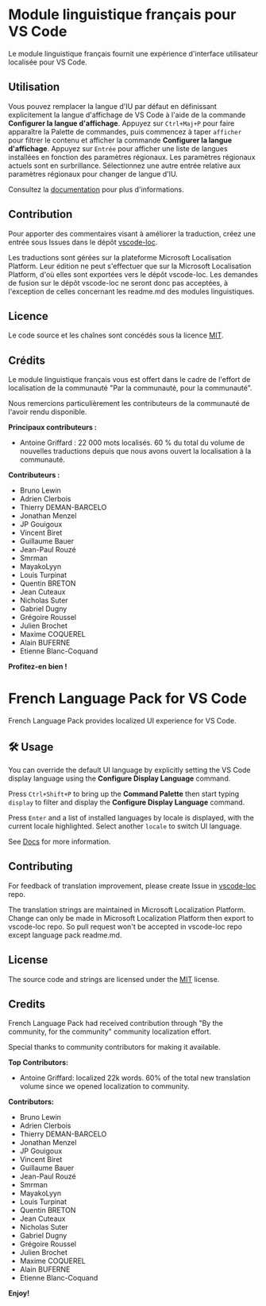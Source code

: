 # Module linguistique français pour VS Code

Le module linguistique français fournit une expérience d'interface utilisateur localisée pour VS Code.

## Utilisation

Vous pouvez remplacer la langue d'IU par défaut en définissant explicitement la langue d'affichage de VS Code à l'aide de la commande **Configurer la langue d'affichage**.
Appuyez sur `Ctrl+Maj+P` pour faire apparaître la Palette de commandes, puis commencez à taper `afficher` pour filtrer le contenu et afficher la commande **Configurer la langue d'affichage**.
Appuyez sur `Entrée` pour afficher une liste de langues installées en fonction des paramètres régionaux. Les paramètres régionaux actuels sont en surbrillance. Sélectionnez une autre entrée relative aux paramètres régionaux pour changer de langue d'IU.

Consultez la [documentation](https://go.microsoft.com/fwlink/?LinkId=761051) pour plus d'informations.

## Contribution

Pour apporter des commentaires visant à améliorer la traduction, créez une entrée sous Issues dans le dépôt [vscode-loc](https://github.com/microsoft/vscode-loc).

Les traductions sont gérées sur la plateforme Microsoft Localisation Platform. Leur édition ne peut s'effectuer que sur la Microsoft Localisation Platform, d'où elles sont exportées vers le dépôt vscode-loc. Les demandes de fusion sur le dépôt vscode-loc ne seront donc pas acceptées, à l'exception de celles concernant les readme.md des modules linguistiques.

## Licence

Le code source et les chaînes sont concédés sous la licence [MIT](https://github.com/Microsoft/vscode-loc/blob/master/LICENSE.md).

## Crédits

Le module linguistique français vous est offert dans le cadre de l'effort de localisation de la communauté "Par la communauté, pour la communauté".

Nous remercions particulièrement les contributeurs de la communauté de l'avoir rendu disponible.

**Principaux contributeurs :**

* Antoine Griffard : 22 000 mots localisés. 60 % du total du volume de nouvelles traductions depuis que nous avons ouvert la localisation à la communauté.

**Contributeurs :**

* Bruno Lewin
* Adrien Clerbois
* Thierry DEMAN-BARCELO
* Jonathan Menzel
* JP Gouigoux
* Vincent Biret
* Guillaume Bauer
* Jean-Paul Rouzé
* Smrman
* MayakoLyyn
* Louis Turpinat
* Quentin BRETON
* Jean Cuteaux
* Nicholas Suter
* Gabriel Dugny
* Grégoire Roussel
* Julien Brochet
* Maxime COQUEREL
* Alain BUFERNE
* Etienne Blanc-Coquand

**Profitez-en bien !**

# French Language Pack for VS Code

French Language Pack provides localized UI experience for VS Code.

## 🛠️ Usage

You can override the default UI language by explicitly setting the VS Code display language using the **Configure Display Language** command.

Press `Ctrl+Shift+P` to bring up the **Command Palette** then start typing `display` to filter and display the **Configure Display Language** command.

Press `Enter` and a list of installed languages by locale is displayed, with the current locale highlighted. Select another `locale` to switch UI language.

See [Docs](https://go.microsoft.com/fwlink/?LinkId=761051) for more information.

## Contributing

For feedback of translation improvement, please create Issue in [vscode-loc](https://github.com/microsoft/vscode-loc) repo.

The translation strings are maintained in Microsoft Localization Platform. Change can only be made in Microsoft Localization Platform then export to vscode-loc repo. So pull request won't be accepted in vscode-loc repo except language pack readme.md.

## License

The source code and strings are licensed under the [MIT](https://github.com/Microsoft/vscode-loc/blob/master/LICENSE.md) license.

## Credits

French Language Pack had received contribution through "By the community, for the community" community localization effort. 

Special thanks to community contributors for making it available.

**Top Contributors:**

* Antoine Griffard: localized 22k words. 60% of the total new translation volume since we opened localization to community.

**Contributors:**

* Bruno Lewin
* Adrien Clerbois
* Thierry DEMAN-BARCELO
* Jonathan Menzel
* JP Gouigoux
* Vincent Biret
* Guillaume Bauer
* Jean-Paul Rouzé
* Smrman
* MayakoLyyn
* Louis Turpinat
* Quentin BRETON
* Jean Cuteaux
* Nicholas Suter
* Gabriel Dugny
* Grégoire Roussel
* Julien Brochet
* Maxime COQUEREL
* Alain BUFERNE
* Etienne Blanc-Coquand

**Enjoy!**
